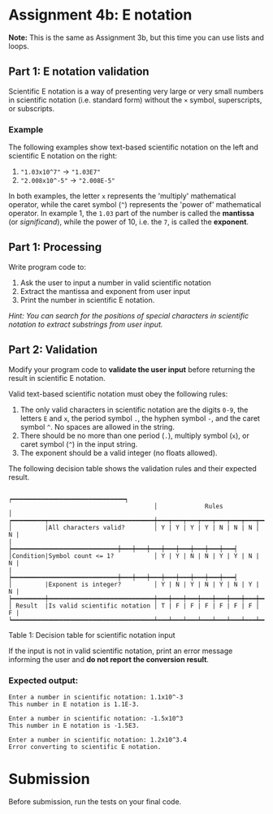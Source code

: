 # Assignment 4b: E notation

**Note:** This is the same as Assignment 3b, but this time you can use lists and loops.

## Part 1: E notation validation

Scientific E notation is a way of presenting very large or very small numbers in scientific notation (i.e. standard form) without the `×` symbol, superscripts, or subscripts.

### Example

The following examples show text-based scientific notation on the left and scientific E notation on the right:

1. `"1.03x10^7"` → `"1.03E7"`
2. `"2.008x10^-5"` → `"2.008E-5"`

In both examples, the letter `x` represents the 'multiply' mathematical operator, while the caret symbol (`^`) represents the 'power of' mathematical operator. In example 1, the `1.03` part of the number is called the **mantissa** (or *significand*), while the power of 10, i.e. the `7`, is called the **exponent**.

## Part 1: Processing

Write program code to:

1. Ask the user to input a number in valid scientific notation
2. Extract the mantissa and exponent from user input
3. Print the number in scientific E notation.

*Hint: You can search for the positions of special characters in scientific notation to extract substrings from user input.*

## Part 2: Validation

Modify your program code to **validate the user input** before returning the result in scientific E notation.

Valid text-based scientific notation must obey the following rules:

1. The only valid characters in scientific notation are the digits `0-9`, the letters `E` and `x`, the period symbol `.`, the hyphen symbol `-`, and the caret symbol `^`. No spaces are allowed in the string.
2. There should be no more than one period (`.`), multiply symbol (`x`), or caret symbol (`^`) in the input string.
3. The exponent should be a valid integer (no floats allowed).

The following decision table shows the validation rules and their expected result.

```
                                        ┍━━━━━━━━━━━━━━━━━━━━━━━━━━━━━━━┑
                                        │             Rules             │
┍━━━━━━━━━┯━━━━━━━━━━━━━━━━━━━━━━━━━━━━━┿━━━┯━━━┯━━━┯━━━┯━━━┯━━━┯━━━┯━━━┥
│         |All characters valid?        │ Y | Y | Y | Y | N | N | N │ N |
|         ┝━━━━━━━━━━━━━━━━━━━━━━━━━━━━━┿━━━┿━━━┿━━━┿━━━┿━━━┿━━━┿━━━┿━━━┥
│Condition|Symbol count <= 1?           │ Y | Y | N | N | Y | Y | N | N |
|         ┝━━━━━━━━━━━━━━━━━━━━━━━━━━━━━┿━━━┿━━━┿━━━┿━━━┿━━━┿━━━┿━━━┿━━━┥
│         |Exponent is integer?         │ Y | N | Y | N | Y | N | Y | N |
┝━━━━━━━━━┿━━━━━━━━━━━━━━━━━━━━━━━━━━━━━┿━━━┿━━━┿━━━┿━━━┿━━━┿━━━┿━━━┿━━━┥
│ Result  |Is valid scientific notation │ T | F | F | F | F | F | F │ F |
┕━━━━━━━━━━━━━━━━━━━━━━━━━━━━━━━━━━━━━━━┷━━━┷━━━┷━━━┷━━━┷━━━┷━━━┷━━━┷━━━┙
```
Table 1: Decision table for scientific notation input

If the input is not in valid scientific notation, print an error message informing the user and **do not report the conversion result**.

### Expected output:

    Enter a number in scientific notation: 1.1x10^-3
    This number in E notation is 1.1E-3.
    
    Enter a number in scientific notation: -1.5x10^3
    This number in E notation is -1.5E3.
    
    Enter a number in scientific notation: 1.2x10^3.4
    Error converting to scientific E notation.


# Submission

Before submission, run the tests on your final code.
